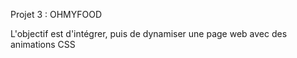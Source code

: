 Projet 3 : OHMYFOOD

L'objectif est d'intégrer, puis de dynamiser une page web avec des animations CSS 

